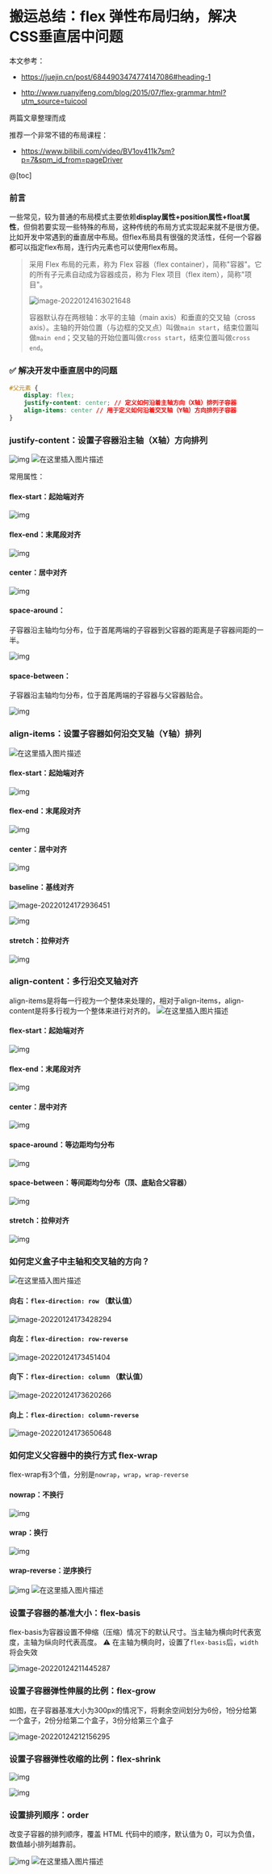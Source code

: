 ﻿# 搬运总结：flex 弹性布局归纳，解决CSS垂直居中问题

本文参考：

- https://juejin.cn/post/6844903474774147086#heading-1

- http://www.ruanyifeng.com/blog/2015/07/flex-grammar.html?utm_source=tuicool

两篇文章整理而成

推荐一个非常不错的布局课程：

- https://www.bilibili.com/video/BV1ov411k7sm?p=7&spm_id_from=pageDriver

@[toc]
### 前言

一些常见，较为普通的布局模式主要依赖**display属性+position属性+float属性**，但倘若要实现一些特殊的布局，这种传统的布局方式实现起来就不是很方便。比如开发中常遇到的垂直居中布局。但flex布局具有很强的灵活性，任何一个容器都可以指定flex布局，连行内元素也可以使用flex布局。

> 采用 Flex 布局的元素，称为 Flex 容器（flex container），简称"容器"。它的所有子元素自动成为容器成员，称为 Flex 项目（flex item），简称"项目"。
>
> ![image-20220124163021648](https://img-blog.csdnimg.cn/img_convert/209d36cd6b3334c5475196af8291f683.png)
>
> 容器默认存在两根轴：水平的主轴（main axis）和垂直的交叉轴（cross axis）。主轴的开始位置（与边框的交叉点）叫做`main start`，结束位置叫做`main end`；交叉轴的开始位置叫做`cross start`，结束位置叫做`cross end`。

### ✅ 解决开发中垂直居中的问题

```css
#父元素 {
    display: flex;
    justify-content: center; // 定义如何沿着主轴方向（X轴）排列子容器
    align-items: center // 用于定义如何沿着交叉轴（Y轴）方向排列子容器
}
```

### **justify-content**：设置子容器沿主轴（X轴）方向排列

![img](https://img-blog.csdnimg.cn/img_convert/71245457dc0bd43a867b901a00b06b1e.png)
![在这里插入图片描述](https://img-blog.csdnimg.cn/3aaec32a1b7d47958466946eecd22697.png?x-oss-process=image/watermark,type_d3F5LXplbmhlaQ,shadow_50,text_Q1NETiBAQ2h1YW5ZYW5nIENoZW4=,size_20,color_FFFFFF,t_70,g_se,x_16)

常用属性：

#### **flex-start**：起始端对齐

![img](https://img-blog.csdnimg.cn/img_convert/4e3ef2b022ff8cf19c88e55b44702368.png)

#### **flex-end**：末尾段对齐

![img](https://img-blog.csdnimg.cn/img_convert/f48e25978ee900af114f65531ca14d05.png)

#### **center**：居中对齐

![img](https://img-blog.csdnimg.cn/img_convert/e28a4104d61dfc072ecfbe3be601841a.png)

#### **space-around**：

子容器沿主轴均匀分布，位于首尾两端的子容器到父容器的距离是子容器间距的一半。

![img](https://img-blog.csdnimg.cn/img_convert/aafac2201935e2ceb317f38c9b7f8998.png)

#### **space-between**：

子容器沿主轴均匀分布，位于首尾两端的子容器与父容器贴合。

![img](https://img-blog.csdnimg.cn/img_convert/86162dc6375ceb27bb69890b2f3883f8.png)

### **align-items**：设置子容器如何沿交叉轴（Y轴）排列
![在这里插入图片描述](https://img-blog.csdnimg.cn/fa30918b803f45ec8a3c48393073d347.png?x-oss-process=image/watermark,type_d3F5LXplbmhlaQ,shadow_50,text_Q1NETiBAQ2h1YW5ZYW5nIENoZW4=,size_20,color_FFFFFF,t_70,g_se,x_16)
#### **flex-start**：起始端对齐

![img](https://img-blog.csdnimg.cn/img_convert/87dadd6fe95d9228c4aee29f2c1bb42d.png)

#### **flex-end**：末尾段对齐

![img](https://img-blog.csdnimg.cn/img_convert/0bad9024f86234914bec973e167c18a9.png)

#### **center**：居中对齐

![img](https://img-blog.csdnimg.cn/img_convert/6aae2c04d3c9ec5fd5ad442f08e21826.png)

#### **baseline**：基线对齐

![image-20220124172936451](https://img-blog.csdnimg.cn/img_convert/73d9093e00d83c2467e3acecb94c65b8.png)

![img](https://img-blog.csdnimg.cn/img_convert/a5bad63a806257815309046e1d46dde9.png)

#### **stretch**：拉伸对齐

![img](https://img-blog.csdnimg.cn/img_convert/5056e04cc1688ebe4258285385a4df41.png)

### **align-content**：多行沿交叉轴对齐
align-items是将每一行视为一个整体来处理的，相对于align-items，align-content是将多行视为一个整体来进行对齐的。
![在这里插入图片描述](https://img-blog.csdnimg.cn/c01465cbb9ca481ba87d2079736cd3d3.png?x-oss-process=image/watermark,type_d3F5LXplbmhlaQ,shadow_50,text_Q1NETiBAQ2h1YW5ZYW5nIENoZW4=,size_20,color_FFFFFF,t_70,g_se,x_16)


#### **flex-start**：起始端对齐

![img](https://img-blog.csdnimg.cn/img_convert/c2b780556343d5ca3e8cb70a48470f60.png)

#### **flex-end**：末尾段对齐

![img](https://img-blog.csdnimg.cn/img_convert/719066674e1b804082b120cdda554fc3.png)

#### **center**：居中对齐

![img](https://img-blog.csdnimg.cn/img_convert/2c0fe0701ff76dfbbba445d2e8759577.png)

#### **space-around**：等边距均匀分布

![img](https://img-blog.csdnimg.cn/img_convert/48d762917a0e88fc9a5d0900bbf1eca8.png)

#### **space-between**：等间距均匀分布（顶、底贴合父容器）

![img](https://img-blog.csdnimg.cn/img_convert/c8fd2875bf2e36d6a0cc0b0bbd060cb3.png)

#### **stretch**：拉伸对齐

![img](https://img-blog.csdnimg.cn/img_convert/a781912eee6aea80e1f46f801a85d722.png)

### 如何定义盒子中主轴和交叉轴的方向？
![在这里插入图片描述](https://img-blog.csdnimg.cn/0c9a13e0385941ff9dbf6192739cbd6d.png?x-oss-process=image/watermark,type_d3F5LXplbmhlaQ,shadow_50,text_Q1NETiBAQ2h1YW5ZYW5nIENoZW4=,size_20,color_FFFFFF,t_70,g_se,x_16)

#### 向右：`flex-direction: row` （默认值）

![image-20220124173428294](https://img-blog.csdnimg.cn/img_convert/761616a23a7ca9d0cb923cfcff49215e.png)

#### 向左：`flex-direction: row-reverse`

![image-20220124173451404](https://img-blog.csdnimg.cn/img_convert/bd2f6a486171856ae21697b4ac33b261.png)

#### 向下：`flex-direction: column` （默认值）

![image-20220124173620266](https://img-blog.csdnimg.cn/img_convert/77eb8336f2639eaaae28b5e9dedb00f6.png)

#### 向上：`flex-direction: column-reverse`

![image-20220124173650648](https://img-blog.csdnimg.cn/img_convert/a232d610705770922b12c54468b0ab03.png)

### 如何定义父容器中的换行方式 **flex-wrap**

flex-wrap有3个值，分别是`nowrap`，`wrap`，`wrap-reverse`

#### **nowrap**：不换行

![img](https://img-blog.csdnimg.cn/img_convert/f0157c8c6080d48789c098630a90201e.png)

#### **wrap**：换行

![img](https://img-blog.csdnimg.cn/img_convert/955fda61df08c4936f0cdb98209cffde.png)

#### **wrap-reverse**：逆序换行

![img](https://img-blog.csdnimg.cn/img_convert/be89da8b08f002d21ce2c8f42c3468f5.png)
![在这里插入图片描述](https://img-blog.csdnimg.cn/b5c938c5dc7c4079a0c07cf1204f4da9.png?x-oss-process=image/watermark,type_d3F5LXplbmhlaQ,shadow_50,text_Q1NETiBAQ2h1YW5ZYW5nIENoZW4=,size_20,color_FFFFFF,t_70,g_se,x_16)

### 设置子容器的基准大小：**flex-basis**

flex-basis为容器设置不伸缩（压缩）情况下的默认尺寸。当主轴为横向时代表宽度，主轴为纵向时代表高度。
⚠️ 在主轴为横向时，设置了`flex-basis`后，`width`将会失效

![image-20220124211445287](https://img-blog.csdnimg.cn/img_convert/078e3a9b7b5531f4916b83a14484059b.png)

### 设置子容器弹性伸展的比例：**flex-grow**

如图，在子容器基准大小为300px的情况下，将剩余空间划分为6份，1份分给第一个盒子，2份分给第二个盒子，3份分给第三个盒子

![image-20220124212156295](https://img-blog.csdnimg.cn/img_convert/ca4d21b2d9ba543f6df5010083c331d3.png)

### 设置子容器弹性收缩的比例：**flex-shrink**

![img](https://img-blog.csdnimg.cn/img_convert/47475fbff0eb308934dea6b8bc9c2901.png)

![img](https://img-blog.csdnimg.cn/img_convert/4f7d9d1afa1d65bc4d702d47d7736903.png)

### 设置排列顺序：**order**

改变子容器的排列顺序，覆盖 HTML 代码中的顺序，默认值为 0，可以为负值，数值越小排列越靠前。

![img](https://img-blog.csdnimg.cn/img_convert/d9bc28ebedfcb87a5811ef074b9e7cae.png)
![在这里插入图片描述](https://img-blog.csdnimg.cn/76a7f77e0a3b4300920b7d11646c0ddb.png?x-oss-process=image/watermark,type_d3F5LXplbmhlaQ,shadow_50,text_Q1NETiBAQ2h1YW5ZYW5nIENoZW4=,size_20,color_FFFFFF,t_70,g_se,x_16)

